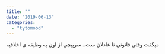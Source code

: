 ```yaml
---
title: ""
date: "2019-06-13"
categories: 
  - "tytomood"
---
```


میگفت وقتی قانونی نا عادلان ست.. سرپیچی از اون یه وظیفه ی اخلاقیه
